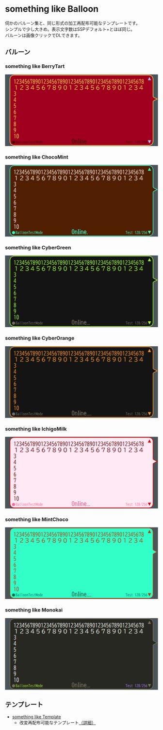 # something like Balloon
伺かのバルーン集と、同じ形式の加工再配布可能なテンプレートです。\
シンプルで少し大きめ。表示文字数はSSPデフォルト+とほぼ同じ。\
バルーンは画像クリックでDLできます。

## バルーン
### something like BerryTart
[![image](something_like_berry_tart/thumbnail.png)](https://github.com/lost-nd-xxx/something_like_balloon/releases/latest/download/something_like_berry_tart.nar)

### something like ChocoMint
[![image](something_like_choco_mint/thumbnail.png)](https://github.com/lost-nd-xxx/something_like_balloon/releases/latest/download/something_like_choco_mint.nar)

### something like CyberGreen
[![image](something_like_cyber_green/thumbnail.png)](https://github.com/lost-nd-xxx/something_like_balloon/releases/latest/download/something_like_cyber_green.nar)

### something like CyberOrange
[![image](something_like_cyber_orange/thumbnail.png)](https://github.com/lost-nd-xxx/something_like_balloon/releases/latest/download/something_like_cyber_orange.nar)

### something like IchigoMilk
[![image](something_like_ichigo_milk/thumbnail.png)](https://github.com/lost-nd-xxx/something_like_balloon/releases/latest/download/something_like_ichigo_milk.nar)

### something like MintChoco
[![image](something_like_mint_choco/thumbnail.png)](https://github.com/lost-nd-xxx/something_like_balloon/releases/latest/download/something_like_mint_choco.nar)

### something like Monokai
[![image](something_like_monokai/thumbnail.png)](https://github.com/lost-nd-xxx/something_like_balloon/releases/latest/download/something_like_monokai.nar)

## テンプレート
* [something like Template](https://github.com/lost-nd-xxx/something_like_balloon/releases/latest/download/something_like_template.zip)
  * 改変再配布可能なテンプレート[（詳細）](https://github.com/lost-nd-xxx/something_like_balloon/blob/main/something_like_template/readme.txt)
